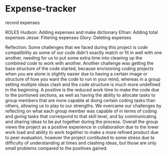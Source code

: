 # Expense-tracker
record expenses

ROLES
Hudson: Adding expenses and make dictionary
Ethan: Adding total expenses 
Jesse: Filtering expenses
Glory: Deleting expenses

Reflection:
Some challenges that we faced during this project is code compatibility as some of our code didn't exactly match or fit in well with one another, needing for us to put some extra time into cleaning up the combined code to work with another. Another challenge was getting the base structure of the code started, because envisioning coding projects when you are alone is slightly easier due to having a certain image or structure of how you want the code to run in your mind, whereas in a group setting multiple ideas clash and the code structure is much more undefined in the beginning. A positive is the reduced work time to make the code due to the portioned sections, as well as having the ability to allocate tasks to group members that are more capable at doing certain coding tasks than others, allowing us to play to our strengths. We overcame our challenges by reflecting on what each group member was capable of in terms of coding and giving tasks that correspond to that skill level, and by communicating and sharing ideas to be put together during the process. Overall the group views the project as a positive experience in collaboration due to the lower work load and ability to work together to make a more refined product due to peer evaluation, however the project contibuted to some stress due to difficulty of understanding at times and clashing ideas, but those are only small problems compared to the positives gained.
